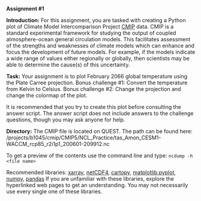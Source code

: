 **Assignment #1**

**Introduction:**
For this assignment, you are tasked with creating a Python plot of Climate Model Intercomparison Project [CMIP](https://www.wcrp-climate.org/wgcm-cmip) data. CMIP is a standard experimental framework for studying the output of coupled atmosphere-ocean general circulation models. This facilitates assessment of the strengths and weaknesses of climate models which can enhance and focus the development of future models. For example, if the models indicate a wide range of values either regionally or globally, then scientists may be able to determine the cause(s) of this uncertainty.

**Task:**
Your assignment is to plot February 2066 global temperature using the Plate Carree projection. 
Bonus challenge #1: Convert the temperature from Kelvin to Celsius.
Bonus challenge #2: Change the projection and change the colormap of the plot.

It is recommended that you try to create this plot before consulting the answer script. The answer script does not include answers to the challenge questions, though you may ask anyone for help.

**Directory:**
The CMIP file is located on QUEST. The path can be found here: /projects/b1045/cmip/CMIP5/NCL_Practice/tas_Amon_CESM1-WACCM_rcp85_r2i1p1_200601-209912.nc

To get a preview of the contents use the command line and type: 
`ncdump -h <file name>`

Recommended libraries: 
[xarray](https://towardsdatascience.com/handling-netcdf-files-using-xarray-for-absolute-beginners-111a8ab4463f), [netCDF4](https://scitools.org.uk/cartopy/docs/v0.15/matplotlib/advanced_plotting.html), [cartopy](http://earthpy.org/tag/cartopy.html), [matplotlib.pyplot](https://matplotlib.org/3.1.0/tutorials/introductory/pyplot.html), [numpy](https://docs.scipy.org/doc/numpy/user/quickstart.html), [pandas](https://pandas.pydata.org/pandas-docs/stable/getting_started/10min.html#min)
If you are unfamiliar with these libraries, explore the hyperlinked web pages to get an understanding. You may not necessarily use every single one of these libraries.
